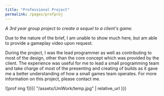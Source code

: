 ```yaml
---
title: "Professional Project"
permalink: /pages/profproj
---
```


*A 3rd year group project to create a sequel to a client's game.*

Due to the nature of the brief, I am unable to show much here, but am able to provide a gameplay video upon request.

During the project, I was the lead programmer as well as contributing to most of the design, other than the core concept which was provided by the client. The experience was useful for me to lead a small programming team and take charge of most of the presenting and creating of builds as it gave me a better understanding of how a small games team operates. For more information on this project, please contact me.

![prof img 1]({{ "/assets/UniWork/temp.jpg" | relative_url }})
